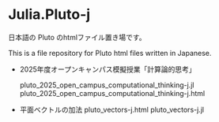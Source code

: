 # Julia.Pluto-j
日本語の Pluto のhtmlファイル置き場です。

This is a file repository for Pluto html files written in Japanese.

- 2025年度オープンキャンパス模擬授業「計算論的思考」
  
  pluto_2025_open_campus_computational_thinking-j.jl
  pluto_2025_open_campus_computational_thinking-j.html

- 平面ベクトルの加法
  pluto_vectors-j.html
  pluto_vectors-j.jl
